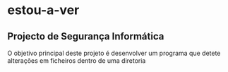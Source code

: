 # estou-a-ver

## Projecto de Segurança Informática

O objetivo principal deste projeto é desenvolver um programa que detete alterações em ficheiros dentro de uma diretoria
